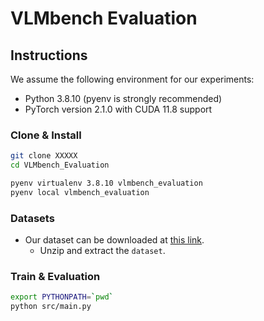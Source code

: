 # VLMbench Evaluation

## Instructions

We assume the following environment for our experiments:

- Python 3.8.10 (pyenv is strongly recommended)
- PyTorch version 2.1.0 with CUDA 11.8 support

### Clone & Install

```bash
git clone XXXXX
cd VLMbench_Evaluation
```

```bash
pyenv virtualenv 3.8.10 vlmbench_evaluation
pyenv local vlmbench_evaluation
```

### Datasets

- Our dataset can be downloaded at [this link](https://vlmbench-evaluation.s3.ap-northeast-1.amazonaws.com/dataset.zip).
  - Unzip and extract the `dataset`.

<!-- ### Checkpoint

The best checkpoint can be downloaded at [this link](https://polos-polaris.s3.ap-northeast-1.amazonaws.com/reprod.zip). -->

### Train & Evaluation

```bash
export PYTHONPATH=`pwd`
python src/main.py
```